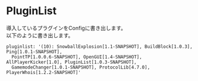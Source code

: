 # PluginList
導入しているプラグインをConfigに書き出します。  
以下のように書き出します。

```
pluginlist: '(10): SnowballExplosion[1.1-SNAPSHOT], BuildBlock[1.0.3], Ping[1.0.1-SNAPSHOT],
  PointTP[1.0.0.6-SNAPSHOT], OpenGUI[1.4-SNAPSHOT], AllPlayerKicker[1.0], PluginList[1.0.3-SNAPSHOT],
  GamemodeChanger[1.0.1-SNAPSHOT], ProtocolLib[4.7.0], PlayerWhois[1.2.2-SNAPSHOT]'
```
